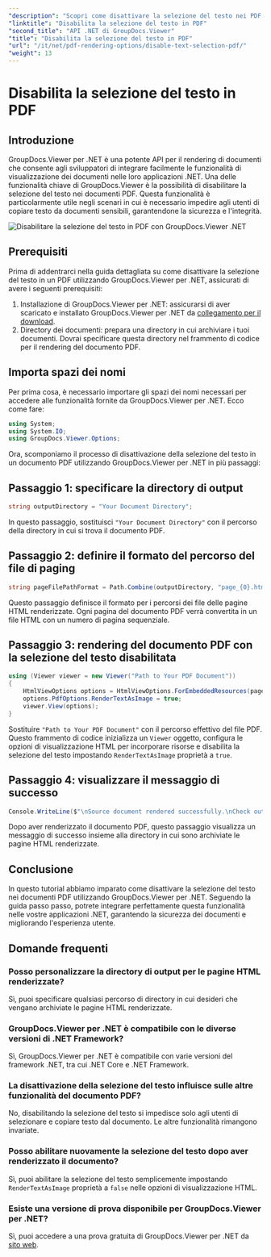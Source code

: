 ```yaml
---
"description": "Scopri come disattivare la selezione del testo nei PDF utilizzando GroupDocs.Viewer per .NET. Segui la nostra guida passo passo per un'integrazione perfetta."
"linktitle": "Disabilita la selezione del testo in PDF"
"second_title": "API .NET di GroupDocs.Viewer"
"title": "Disabilita la selezione del testo in PDF"
"url": "/it/net/pdf-rendering-options/disable-text-selection-pdf/"
"weight": 13
---
```


# Disabilita la selezione del testo in PDF

## Introduzione
GroupDocs.Viewer per .NET è una potente API per il rendering di documenti che consente agli sviluppatori di integrare facilmente le funzionalità di visualizzazione dei documenti nelle loro applicazioni .NET. Una delle funzionalità chiave di GroupDocs.Viewer è la possibilità di disabilitare la selezione del testo nei documenti PDF. Questa funzionalità è particolarmente utile negli scenari in cui è necessario impedire agli utenti di copiare testo da documenti sensibili, garantendone la sicurezza e l'integrità.

![Disabilitare la selezione del testo in PDF con GroupDocs.Viewer .NET](/viewer/pdf-rendering-options/disable-text-selection-in-pdf.png)

## Prerequisiti
Prima di addentrarci nella guida dettagliata su come disattivare la selezione del testo in un PDF utilizzando GroupDocs.Viewer per .NET, assicurati di avere i seguenti prerequisiti:
1. Installazione di GroupDocs.Viewer per .NET: assicurarsi di aver scaricato e installato GroupDocs.Viewer per .NET da [collegamento per il download](https://releases.groupdocs.com/viewer/net/).
2. Directory dei documenti: prepara una directory in cui archiviare i tuoi documenti. Dovrai specificare questa directory nel frammento di codice per il rendering del documento PDF.

## Importa spazi dei nomi
Per prima cosa, è necessario importare gli spazi dei nomi necessari per accedere alle funzionalità fornite da GroupDocs.Viewer per .NET. Ecco come fare:

```csharp
using System;
using System.IO;
using GroupDocs.Viewer.Options;
```

Ora, scomponiamo il processo di disattivazione della selezione del testo in un documento PDF utilizzando GroupDocs.Viewer per .NET in più passaggi:
## Passaggio 1: specificare la directory di output
```csharp
string outputDirectory = "Your Document Directory";
```
In questo passaggio, sostituisci `"Your Document Directory"` con il percorso della directory in cui si trova il documento PDF.
## Passaggio 2: definire il formato del percorso del file di paging
```csharp
string pageFilePathFormat = Path.Combine(outputDirectory, "page_{0}.html");
```
Questo passaggio definisce il formato per i percorsi dei file delle pagine HTML renderizzate. Ogni pagina del documento PDF verrà convertita in un file HTML con un numero di pagina sequenziale.
## Passaggio 3: rendering del documento PDF con la selezione del testo disabilitata
```csharp
using (Viewer viewer = new Viewer("Path to Your PDF Document"))
{
    HtmlViewOptions options = HtmlViewOptions.ForEmbeddedResources(pageFilePathFormat);
    options.PdfOptions.RenderTextAsImage = true;
    viewer.View(options);
}
```
Sostituire `"Path to Your PDF Document"` con il percorso effettivo del file PDF. Questo frammento di codice inizializza un `Viewer` oggetto, configura le opzioni di visualizzazione HTML per incorporare risorse e disabilita la selezione del testo impostando `RenderTextAsImage` proprietà a `true`.
## Passaggio 4: visualizzare il messaggio di successo
```csharp
Console.WriteLine($"\nSource document rendered successfully.\nCheck output in {outputDirectory}.");
```
Dopo aver renderizzato il documento PDF, questo passaggio visualizza un messaggio di successo insieme alla directory in cui sono archiviate le pagine HTML renderizzate.

## Conclusione
In questo tutorial abbiamo imparato come disattivare la selezione del testo nei documenti PDF utilizzando GroupDocs.Viewer per .NET. Seguendo la guida passo passo, potrete integrare perfettamente questa funzionalità nelle vostre applicazioni .NET, garantendo la sicurezza dei documenti e migliorando l'esperienza utente.
## Domande frequenti
### Posso personalizzare la directory di output per le pagine HTML renderizzate?
Sì, puoi specificare qualsiasi percorso di directory in cui desideri che vengano archiviate le pagine HTML renderizzate.
### GroupDocs.Viewer per .NET è compatibile con le diverse versioni di .NET Framework?
Sì, GroupDocs.Viewer per .NET è compatibile con varie versioni del framework .NET, tra cui .NET Core e .NET Framework.
### La disattivazione della selezione del testo influisce sulle altre funzionalità del documento PDF?
No, disabilitando la selezione del testo si impedisce solo agli utenti di selezionare e copiare testo dal documento. Le altre funzionalità rimangono invariate.
### Posso abilitare nuovamente la selezione del testo dopo aver renderizzato il documento?
Sì, puoi abilitare la selezione del testo semplicemente impostando `RenderTextAsImage` proprietà a `false` nelle opzioni di visualizzazione HTML.
### Esiste una versione di prova disponibile per GroupDocs.Viewer per .NET?
Sì, puoi accedere a una prova gratuita di GroupDocs.Viewer per .NET da [sito web](https://releases.groupdocs.com/).